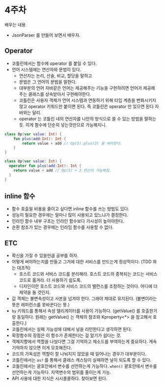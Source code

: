 # 4주차

배우는 내용 

- JsonParser 를 만들어 보면서 배우자. 

## Operator 

- 코틀린에서는 함수에 operator 를 붙일 수 있다.
- 언어 시스템에는 연산자와 문법이 있다.
  - 연산자는 논리, 산술, 비교, 할당을 말하고 
  - 문법은 그 언어의 문법을 말한다.
  - 대부분의 언어 자바같은 언어는 제공해주는 기능을 구현하려면 언어가 제공해주는 클래스를 상속받아서 구현해야한다.
  - 코틀린은 사용자 객체가 언어 시스템과 연동하기 위해 타입 계층을 변화시키지 않고 operator 키워드만 붙이면 된다. 즉 코틀린은 operator 만 있으면 된다 자바와는 달리.
  - operator 는 코틀린 내의 연산자를 나만의 방식으로 쓸 수 있는 방법을 말하는듯. 이게 함수에 단순히 넣는것만으로 가능해지니.

````kotlin
class Op(var value: Int) {
    fun plus(add:Int): Int {
        return value + add // Op(5).plus(3) 을 써야한다. 
    }
}

class Op(var value: Int) {
  operator fun plus(add:Int): Int {
    return value + add // Op(5) + 3 연산이 가능해짐. 
  }
}
````

## inline 함수 

- 함수 호출읠 비용을 줄이고 싶다면 inline 함수를 쓰는 방법도 있다. 
- 성능이 필요한 경우에는 얼마나 많이 사용되고 있느냐가 결정한다. 
- 인라인 함수 내부 구조는 인라인 함수보다 가시성이 높아야한다.
- 순환 참조가 있는 경우에는 인라임 함수를 사용할 수 없다. 

## ETC 

- 확신을 가질 수 있을만큼 공부를 하자. 
- 어떻게 써야하는지를 만들고 그거에 대한 서비스를 만드는게 정상적이다. (TDD 와는 대조적)
  - 호스트 코드와 서비스 코드를 분리해라. 호스트 코드의 중복되는 코드는 서비스 코드로 옮겨라. 더 사용하기 쉽도록.
  - 디자인이란 호스트 코드와 서비스 코드의 밸런스를 조정하는 것이다. 어디에 더 제약을 둘 것인지.
- 값 객체는 불변속성이고 사본을 넘겨야 한다. 그래야 제대로 유지된다. (불변이라는 뜻은 레퍼런스를 못바꾼다는 뜻.) 
- `by` 키워드를 통해서 속성 델리게이터를 사용이 가능하다. (getValue() 를 호출한거랑 동일하다. 원래는 getValue() 는 객체의 참조와 Kproperty<*> 을 참고해서 호출한다.)
- 코틀린에서는 실패 가능성에 대해서 널을 리턴한다고 생각하면 된다.
- 확장함수의 장점은 이 함수가 존재한다는 걸 알기가 쉽다는 것. 
- 객체지향에서 역할을 나눴다면 그걸 기억하고 메소드를 부여하는게 중요하다. 계속 기억하지 않으면 이게 모호해진다. 
- 코드의 가독성은 역할이 잘 나눠지지 않았을 때 일어나는 경우가 대부분이다. 
- 코틀린에서는 `as?` 를 통해서 클래스 캐스팅이 실패하면 널이 되도록 할 수 있다. 
- 코틀린에서는 괄호안에서 변수를 선언하는게 가능하다. `when()` 괄호안에서 변수를 선언하는게 가능하다. 지역변수의 범위를 줄이는게 가능. 
- API 사용에 대한 지식은 시시콜콜하다. 찾아보면 된다. 
